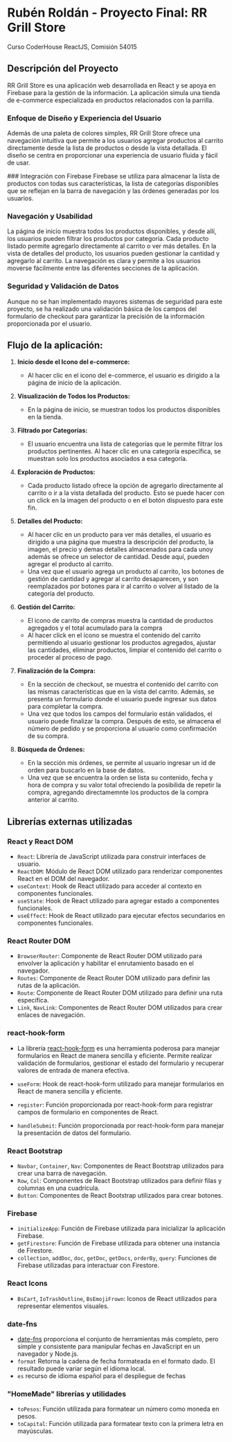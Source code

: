 # Rubén Roldán - Proyecto Final: RR Grill Store
 Curso CoderHouse ReactJS, Comisión 54015

## Descripción del Proyecto
RR Grill Store es una aplicación web desarrollada en React y se apoya en Firebase para la gestión de la información. La aplicación simula una tienda de e-commerce especializada en productos relacionados con la parrilla.

### Enfoque de Diseño y Experiencia del Usuario
Además de una paleta de colores simples, RR Grill Store ofrece una navegación intuitiva que permite a los usuarios agregar productos al carrito directamente desde la lista de productos o desde la vista detallada. El diseño se centra en proporcionar una experiencia de usuario fluida y fácil de usar.

### Integración con Firebase
Firebase se utiliza para almacenar la lista de productos con todas sus características, la lista de categorías disponibles que se reflejan en la barra de navegación y las órdenes generadas por los usuarios.

### Navegación y Usabilidad
La página de inicio muestra todos los productos disponibles, y desde allí, los usuarios pueden filtrar los productos por categoría. Cada producto listado permite agregarlo directamente al carrito o ver más detalles. En la vista de detalles del producto, los usuarios pueden gestionar la cantidad y agregarlo al carrito. La navegación es clara y permite a los usuarios moverse fácilmente entre las diferentes secciones de la aplicación.

### Seguridad y Validación de Datos
Aunque no se han implementado mayores sistemas de seguridad para este proyecto, se ha realizado una validación básica de los campos del formulario de checkout para garantizar la precisión de la información proporcionada por el usuario.


## Flujo de la aplicación:
1. **Inicio desde el Icono del e-commerce:**
   - Al hacer clic en el icono del e-commerce, el usuario es dirigido a la página de inicio de la aplicación.

2. **Visualización de Todos los Productos:**
   - En la página de inicio, se muestran todos los productos disponibles en la tienda.

3. **Filtrado por Categorías:**
   - El usuario encuentra una lista de categorías que le permite filtrar los productos pertinentes. Al hacer clic en una categoría específica, se muestran solo los productos asociados a esa categoría.

4. **Exploración de Productos:**
   - Cada producto listado ofrece la opción de agregarlo directamente al carrito o ir a la vista detallada del producto. Esto se puede hacer con un click en la imagen del producto o en el botón dispuesto para este fin.

5. **Detalles del Producto:**
   - Al hacer clic en un producto para ver más detalles, el usuario es dirigido a una página que muestra la descripción del producto, la imagen, el precio y demas detalles almacenados para cada unoy además se ofrece un selector de cantidad. Desde aquí, pueden agregar el producto al carrito.
    - Una vez que el usuario agrega un producto al carrito, los botones de gestión de cantidad y agregar al carrito desaparecen, y son reemplazados por botones para ir al carrito o volver al listado de la categoría del producto.   
6. **Gestión del Carrito:**
   - El icono de carrito de compras muestra la cantidad de productos agregados y el total acumulado para la compra
   - Al hacer click en el icono se muestra el contenido del carrito permitiendo al usuario gestionar los productos agregados, ajustar las cantidades, eliminar productos, limpiar el contenido del carrito o proceder al proceso de pago.

7. **Finalización de la Compra:**
   - En la sección de checkout, se muestra el contenido del carrito con las mismas características que en la vista del carrito. Además, se presenta un formulario donde el usuario puede ingresar sus datos para completar la compra.
   - Una vez que todos los campos del formulario están validados, el usuario puede finalizar la compra. Después de esto, se almacena el número de pedido y se proporciona al usuario como confirmación de su compra.

8. **Búsqueda de Órdenes:**
   - En la sección mis órdenes, se permite al usuario ingresar un id de orden para buscarlo en la base de datos.
   - Una vez que se encuentra la orden se lista su contenido, fecha y hora de compra y su valor total ofreciendo la posibilida de repetir la compra, agregando directamemnte los productos de la compra anterior al carrito.



## Librerías externas utilizadas

### React y React DOM
- `React`: Librería de JavaScript utilizada para construir interfaces de usuario.
- `ReactDOM`: Módulo de React DOM utilizado para renderizar componentes React en el DOM del navegador.
- `useContext`: Hook de React utilizado para acceder al contexto en componentes funcionales.
- `useState`: Hook de React utilizado para agregar estado a componentes funcionales.
- `useEffect`: Hook de React utilizado para ejecutar efectos secundarios en componentes funcionales.

### React Router DOM
- `BrowserRouter`: Componente de React Router DOM utilizado para envolver la aplicación y habilitar el enrutamiento basado en el navegador.
- `Routes`: Componente de React Router DOM utilizado para definir las rutas de la aplicación.
- `Route`: Componente de React Router DOM utilizado para definir una ruta específica.
- `Link`, `NavLink`: Componentes de React Router DOM utilizados para crear enlaces de navegación.

### react-hook-form

- La librería [react-hook-form](https://react-hook-form.com/) es una herramienta poderosa para manejar formularios en React de manera sencilla y eficiente. Permite realizar validación de formularios, gestionar el estado del formulario y recuperar valores de entrada de manera efectiva.

- `useForm`: Hook de react-hook-form utilizado para manejar formularios en React de manera sencilla y eficiente.
- `register`: Función proporcionada por react-hook-form para registrar campos de formulario en componentes de React.
- `handleSubmit`: Función proporcionada por react-hook-form para manejar la presentación de datos del formulario.

### React Bootstrap
- `Navbar`, `Container`, `Nav`: Componentes de React Bootstrap utilizados para crear una barra de navegación.
- `Row`, `Col`: Componentes de React Bootstrap utilizados para definir filas y columnas en una cuadrícula.
- `Button`: Componentes de React Bootstrap utilizados para crear botones.

### Firebase
- `initializeApp`: Función de Firebase utilizada para inicializar la aplicación Firebase.
- `getFirestore`: Función de Firebase utilizada para obtener una instancia de Firestore.
- `collection`, `addDoc`, `doc`, `getDoc`, `getDocs`, `orderBy`, `query`: Funciones de Firebase utilizadas para interactuar con Firestore.

### React Icons
- `BsCart`, `IoTrashOutline`, `BsEmojiFrown`: Iconos de React utilizados para representar elementos visuales.

### date-fns
- [date-fns](https://date-fns.org/docs/Getting-Started)
 proporciona el conjunto de herramientas más completo, pero simple y consistente para manipular fechas en JavaScript en un navegador y Node.js.
- `format` Retorna la cadena de fecha formateada en el formato dado. El resultado puede variar según el idioma local.
- `es` recurso de idioma español para el despliegue de fechas


### "HomeMade" librerías y utilidades
- `toPesos`: Función utilizada para formatear un número como moneda en pesos.
- `toCapital`: Función utilizada para formatear texto con la primera letra en mayúsculas.


